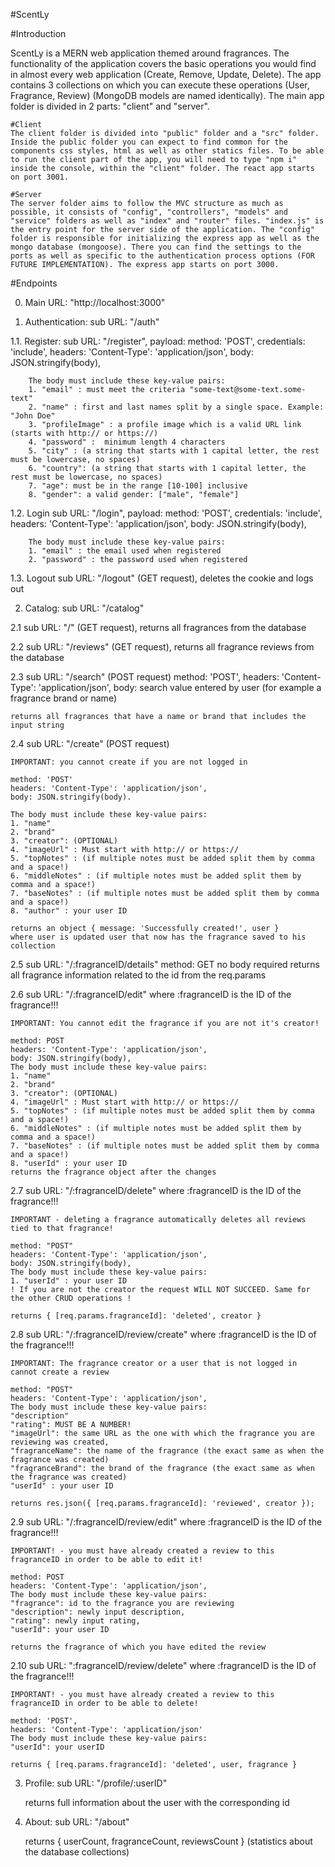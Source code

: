 #ScentLy

#Introduction

ScentLy is a MERN web application themed around fragrances. The functionality of the application covers the basic operations you would find in almost every web application (Create, Remove, Update, Delete). The app contains 3 collections on which you can execute these operations (User, Fragrance, Review) (MongoDB models are named identically). The main app folder is divided in 2 parts: "client" and "server".

    #Client
    The client folder is divided into "public" folder and a "src" folder. Inside the public folder you can expect to find common for the components css styles, html as well as other statics files. To be able to run the client part of the app, you will need to type "npm i" inside the console, within the "client" folder. The react app starts on port 3001.

    #Server
    The server folder aims to follow the MVC structure as much as possible, it consists of "config", "controllers", "models" and "service" folders as well as "index" and "router" files. "index.js" is the entry point for the server side of the application. The "config" folder is responsible for initializing the express app as well as the mongo database (mongoose). There you can find the settings to the ports as well as specific to the authentication process options (FOR FUTURE IMPLEMENTATION). The express app starts on port 3000.

#Endpoints

0. Main URL: "http://localhost:3000"

1. Authentication:
    sub URL: "/auth"

1.1. Register:
    sub URL: "/register", 
    payload: 
        method: 'POST',
        credentials: 'include',
        headers: 'Content-Type': 'application/json',
        body: JSON.stringify(body),

        The body must include these key-value pairs:
        1. "email" : must meet the criteria "some-text@some-text.some-text"
        2. "name" : first and last names split by a single space. Example: "John Doe"
        3. "profileImage" : a profile image which is a valid URL link (starts with http:// or https://)
        4. "password" :  minimum length 4 characters
        5. "city" : (a string that starts with 1 capital letter, the rest must be lowercase, no spaces)
        6. "country": (a string that starts with 1 capital letter, the rest must be lowercase, no spaces)
        7. "age": must be in the range [10-100] inclusive
        8. "gender": a valid gender: ["male", "female"]

1.2. Login
    sub URL: "/login", 
    payload: 
        method: 'POST',
        credentials: 'include',
        headers: 'Content-Type': 'application/json',
        body: JSON.stringify(body),

        The body must include these key-value pairs:
        1. "email" : the email used when registered
        2. "password" : the password used when registered 

1.3. Logout
    sub URL: "/logout" (GET request), deletes the cookie and logs out

2. Catalog:
    sub URL: "/catalog"

2.1 sub URL: "/" (GET request), returns all fragrances from the database

2.2 sub URL: "/reviews" (GET request), returns all fragrance reviews from the database

2.3 sub URL: "/search" (POST request)
    method: 'POST',
    headers: 'Content-Type': 'application/json',
    body: search value entered by user (for example a fragrance brand or name)
    
    returns all fragrances that have a name or brand that includes the input string

2.4 sub URL: "/create" (POST request)

    IMPORTANT: you cannot create if you are not logged in

    method: 'POST'
    headers: 'Content-Type': 'application/json',
    body: JSON.stringify(body).
    
    The body must include these key-value pairs:
    1. "name"
    2. "brand"
    3. "creator": (OPTIONAL)
    4. "imageUrl" : Must start with http:// or https://
    5. "topNotes" : (if multiple notes must be added split them by comma and a space!)
    6. "middleNotes" : (if multiple notes must be added split them by comma and a space!)
    7. "baseNotes" : (if multiple notes must be added split them by comma and a space!)
    8. "author" : your user ID
    
    returns an object { message: 'Successfully created!', user }
    where user is updated user that now has the fragrance saved to his collection

2.5 sub URL: "/:fragranceID/details"
    method: GET
    no body required
    returns all fragrance information related to the id from the req.params

2.6 sub URL: "/:fragranceID/edit"  where :fragranceID is the ID of the fragrance!!!
    
    IMPORTANT: You cannot edit the fragrance if you are not it's creator!
    
    method: POST
    headers: 'Content-Type': 'application/json',
    body: JSON.stringify(body),
    The body must include these key-value pairs:
    1. "name"
    2. "brand"
    3. "creator": (OPTIONAL)
    4. "imageUrl" : Must start with http:// or https://
    5. "topNotes" : (if multiple notes must be added split them by comma and a space!)
    6. "middleNotes" : (if multiple notes must be added split them by comma and a space!)
    7. "baseNotes" : (if multiple notes must be added split them by comma and a space!)
    8. "userId" : your user ID
    returns the fragrance object after the changes

2.7 sub URL: "/:fragranceID/delete" where :fragranceID is the ID of the fragrance!!!

    IMPORTANT - deleting a fragrance automatically deletes all reviews tied to that fragrance!

    method: "POST"
    headers: 'Content-Type': 'application/json',
    body: JSON.stringify(body),
    The body must include these key-value pairs:
    1. "userId" : your user ID
    ! If you are not the creator the request WILL NOT SUCCEED. Same for the other CRUD operations !

    returns { [req.params.fragranceId]: 'deleted', creator }

2.8 sub URL: "/:fragranceID/review/create"  where :fragranceID is the ID of the fragrance!!!

    IMPORTANT: The fragrance creator or a user that is not logged in cannot create a review

    method: "POST"
    headers: 'Content-Type': 'application/json',
    The body must include these key-value pairs:
    "description"
    "rating": MUST BE A NUMBER!
    "imageUrl": the same URL as the one with which the fragrance you are reviewing was created,
    "fragranceName": the name of the fragrance (the exact same as when the fragrance was created)
    "fragranceBrand": the brand of the fragrance (the exact same as when the fragrance was created)
    "userId" : your user ID
    
    returns res.json({ [req.params.fragranceId]: 'reviewed', creator });

2.9 sub URL: "/:fragranceID/review/edit"   where :fragranceID is the ID of the fragrance!!!

    IMPORTANT! - you must have already created a review to this fragranceID in order to be able to edit it!
    
    method: POST
    headers: 'Content-Type': 'application/json',
    The body must include these key-value pairs:
    "fragrance": id to the fragrance you are reviewing
    "description": newly input description,
    "rating": newly input rating,
    "userId": your user ID

    returns the fragrance of which you have edited the review

2.10 sub URL: ":fragranceID/review/delete" where :fragranceID is the ID of the fragrance!!!

    IMPORTANT! - you must have already created a review to this fragranceID in order to be able to delete!

    method: 'POST',
    headers: 'Content-Type': 'application/json'
    The body must include these key-value pairs:
    "userId": your userID

    returns { [req.params.fragranceId]: 'deleted', user, fragrance }

3. Profile:
    sub URL: "/profile/:userID"

    returns full information about the user with the corresponding id

4. About:
    sub URL: "/about"

    returns { userCount, fragranceCount, reviewsCount } (statistics about the database collections)